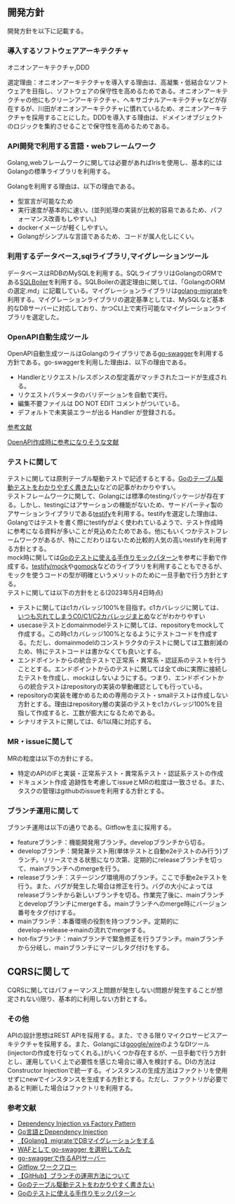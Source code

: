 ## 開発方針
開発方針を以下に記載する。  

### 導入するソフトウェアアーキテクチャ
オニオンアーキテクチャ,DDD

選定理由：オニオンアーキテクチャを導入する理由は、高凝集・低結合なソフトウェアを目指し、ソフトウェアの保守性を高めるためである。オニオンアーキテクチャの他にもクリーンアーキテクチャ、ヘキサゴナルアーキテクチャなどが存在するが、川田がオニオンアーキテクチャに慣れているため、オニオンアーキテクチャを採用することにした。DDDを導入する理由は、ドメインオブジェクトのロジックを集約させることで保守性を高めるためである。

### API開発で利用する言語・webフレームワーク
Golang,webフレームワークに関しては必要があればIrisを使用し、基本的にはGolangの標準ライブラリを利用する。  

Golangを利用する理由は、以下の理由である。
* 型宣言が可能なため
* 実行速度が基本的に速い。(並列処理の実装が比較的容易であるため、パフォーマンス改善もしやすい。)
* dockerイメージが軽くしやすい。
* Golangがシンプルな言語であるため、コードが属人化しにくい。  

### 利用するデータベース,sqlライブラリ,マイグレーションツール
データベースはRDBのMySQLを利用する。SQLライブラリはGolangのORMである[SQLBoiler](https://github.com/volatiletech/sqlboiler)を利用する。SQLBoilerの選定理由に関しては、「GolangのORMの選定.md」に記載している。マイグレーションライブラリは[golang-migrate](https://github.com/golang-migrate/migrate)を利用する。マイグレーションライブラリの選定基準としては、MySQLなど基本的なDBサーバーに対応しており、かつCLI上で実行可能なマイグレーションライブラリを選定した。

### OpenAPI自動生成ツール
OpenAPI自動生成ツールはGolangのライブラリである[go-swagger](https://github.com/go-swagger/go-swagger)を利用する方針である。go-swaggerを利用した理由は、以下の理由である。
* Handlerとリクエスト/レスポンスの型定義がマッチされたコードが生成される。
* リクエストパラメータのバリデーションを自動で実行。
* 編集不要ファイルは DO NOT EDIT コメントがついている。
* デフォルトで未実装エラーが出る Handler が登録される。

[参考文献](https://future-architect.github.io/articles/20190814/#補足-コード生成系フレームワーク比較)

[OpenAPI作成時に参考になりそうな文献](https://note.com/rescuenow_hr/n/nc0f7fbaeaac8)

### テストに関して
テストに関しては原則テーブル駆動テストで記述するとする。[Goのテーブル駆動テストをわかりやすく書きたい](https://zenn.dev/kimuson13/articles/go_table_driven_test)などの記事がわかりやすい。  
テストフレームワークに関して、Golangには標準のtestingパッケージが存在する。しかし、testingにはアサーションの機能がないため、サードパーティ製のアサーションライブラリである[testify](https://github.com/stretchr/testify)を利用する。testifyを選定した理由は、Golangではテストを書く際にtestifyがよく使われているようで、テスト作成時に参考になる資料が多いことが見込めたためである。他にもいくつかテストフレームワークがあるが、特にこだわりはないため比較的人気の高いtestifyを利用する方針とする。  
mock時に関しては[Goのテストに使える手作りモックパターン](https://moneyforward-dev.jp/entry/2021/03/08/go-test-mock/)を参考に手動で作成する。[testify/mock](https://github.com/stretchr/testify#mock-package)や[gomock](https://github.com/golang/mock#gomock)などのライブラリを利用することもできるが、モックを使うコードの型が明確というメリットのために一旦手動で行う方針とする。  
テストに関しては以下の方針をとる(2023年5月4日時点)
- テストに関してはc1カバレッジ100%を目指す。c1カバレッジに関しては、[いつも忘れてしまうC0/C1/C2カバレッジまとめ](https://tech.naturalmindo.com/notwork_coverage/)などがわかりやすい
- usecaseテストとdomainmodelテストに関しては、repositoryをmockして作成する。この時c1カバレッジ100%となるようにテストコードを作成する。ただし、domainmodelのコンストラクタのテストに関しては工数削減のため、特にテストコードは書かなくても良いとする。
- エンドポイントからの統合テストで正常系・異常系・認証系のテストを行うこととする。エンドポイントからのテストに関しては全てdbに実際に接続したテストを作成し、mockはしないようにする。つまり、エンドポイントからの統合テストはrepositoryの実装の挙動確認としても行っている。
- repositoryの実装を確かめるための専用のテスト・smallテストは作成しない方針とする。理由はrepository層の実装のテストをc1カバレッジ100%を目指して作成すると、工数が膨大になるためである。
- シナリオテストに関しては、6/1以降に対応する。

### MR・issueに関して
MRの粒度は以下の方針にする。
* 特定のAPIのIFと実装・正常系テスト・異常系テスト・認証系テストの作成
* ドキュメント作成
追跡性を考慮してissueとMRの粒度は一致させる。また、タスクの管理はgithubのissueを利用する方針とする。

### ブランチ運用に関して
ブランチ運用は以下の通りである。Gitflowを主に採用する。
* featureブランチ：機能開発用ブランチ。developブランチから切る。
* developブランチ：開発兼テスト用(単体テストと自動e2eテストのみ行う)ブランチ。リリースできる状態になり次第、定期的にreleaseブランチを切って、mainブランチへのmergeを行う。
* releaseブランチ：ステージング環境用のブランチ。ここで手動e2eテストを行う。また、バグが発生した場合は修正を行う。バグの大小によってはreleaseブランチから新しいブランチを切る。作業完了後に、mainブランチとdevelopブランチにmergeする。mainブランチへのmerge時にバージョン番号をタグ付けする。
* mainブランチ：本番環境の役割を持つブランチ。定期的にdevelop→release→mainの流れでmergeする。
* hot-fixブランチ：mainブランチで緊急修正を行うブランチ。mainブランチから分岐し、mainブランチにマージしタグ付けをする。

## CQRSに関して
CQRSに関してはパフォーマンス上問題が発生しない(問題が発生することが想定されない)限り、基本的に利用しない方針とする。

### その他
APIの設計思想はREST APIを採用する。また、できる限りマイクロサービスアーキテクチャを採用する。また、Golangには[google/wire](https://github.com/google/wire)のようなDIツール(injectorの作成を行なってくれる。)がいくつか存在するが、一旦手動で行う方針とし、運用していく上で必要性を感じた場合に導入を検討する。DIの方法はConstructor Injectionで統一する。インスタンスの生成方法はファクトリを使用せずにnewでインスタンスを生成する方針とする。ただし、ファクトリが必要であると判断した場合はファクトリを利用する。

### 参考文献
* [Dependency Injection vs Factory Pattern](https://stackoverflow.com/questions/557742/dependency-injection-vs-factory-pattern)
* [Go言語とDependency Injection](https://blog.recruit.co.jp/rtc/2017/12/11/go_dependency_injection/)
* [【Golang】migrateでDBマイグレーションをする](https://simple-minds-think-alike.moritamorie.com/entry/golang-migrate)
* [WAFとして go-swagger を選択してみた](https://future-architect.github.io/articles/20190814/)
* [go-swaggerで作るAPIサーバー](https://note.com/rescuenow_hr/n/nc0f7fbaeaac8)
* [Gitflow ワークフロー](https://www.atlassian.com/ja/git/tutorials/comparing-workflows/gitflow-workflow)
* [【GitHub】ブランチの運用方法について](https://qiita.com/onishi_820/items/d98c61e0faa67f417829)
* [Goのテーブル駆動テストをわかりやすく書きたい](https://zenn.dev/kimuson13/articles/go_table_driven_test)
* [Goのテストに使える手作りモックパターン](https://moneyforward-dev.jp/entry/2021/03/08/go-test-mock/)
